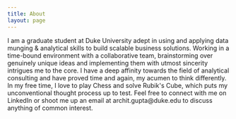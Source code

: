 ```yaml
---
title: About
layout: page
---
```

<!-- ![Profile Image]({{ site.url }}/{{ site.picture }}) -->

<p>I am a graduate student at Duke University adept in using and applying data munging & analytical skills to build scalable business solutions. Working in a time-bound environment with a collaborative team, brainstorming over genuinely unique ideas and implementing them with utmost sincerity intrigues me to the core.
I have a deep affinity towards the field of analytical consulting and have proved time and again, my acumen to think differently. In my free time, I love to play Chess and solve Rubik's Cube, which puts my unconventional thought process up to test. Feel free to connect with me on LinkedIn or shoot me up an email at archit.gupta@duke.edu to discuss anything of common interest. </p>


